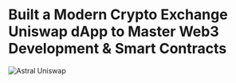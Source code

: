 # Built a Modern Crypto Exchange Uniswap dApp to Master Web3 Development & Smart Contracts
![Astral Uniswap]([image_name.jpg](https://imgur.com/a/LSd7Att))


